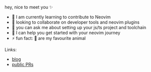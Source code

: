 
hey, nice to meet you ✨

- 🌱  I am currently learning to contribute to Neovim
- 👯  looking to collaborate on developer tools and neovim plugins
- 💬  you can ask me about setting up your js/ts project and toolchain
- 🚝  I can help you get started with your neovim journey
- ⚡   fun fact: 🐨 are my favourite animal


Links:
- [blog](https://borrowchecker.dev/)
- [public PRs](https://github.com/search?q=author%3AUsamaHameed&type=pullrequests&ref=advsearch&p=1)

